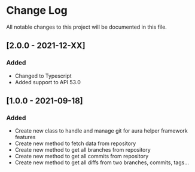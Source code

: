 # Change Log
All notable changes to this project will be documented in this file.

## [2.0.0 - 2021-12-XX]
### Added
- Changed to Typescript
- Added support to API 53.0

## [1.0.0 - 2021-09-18]
### Added
- Create new class to handle and manage git for aura helper framework features
- Create new method to fetch data from repository
- Create new method to get all branches from repository
- Create new method to get all commits from repository
- Create new method to get all diffs from two branches, commits, tags...